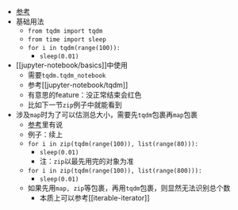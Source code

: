 - [参考](https://www.pythonpool.com/python-tqdm/)
- 基础用法
  - `from tqdm import tqdm`
  - `from time import sleep`
  - `for i in tqdm(range(100)):`
    - `sleep(0.01)`
- [[jupyter-notebook/basics]]中使用
  - 需要`tqdm.tqdm_notebook`
  - 参考[[jupyter-notebook/tqdm]]
  - 有意思的feature：没正常结束会红色
  - 比如下一节`zip`例子中就能看到
- 涉及`map`时为了可以估测总大小，需要先`tqdm`包裹再`map`包裹
  - [参考](https://www.pythonpool.com/python-tqdm/)里有说
  - 例子：续上
  - `for i in zip(tqdm(range(100)), list(range(80))):`
    - `sleep(0.01)`
    - 注：`zip`以最先用完的对象为准
  - `for i in zip(tqdm(range(100)), list(range(800))):`
    - `sleep(0.01)`
  - 如果先用`map, zip`等包裹，再用`tqdm`包裹，则显然无法识别总个数
    - 本质上可以参考[[iterable-iterator]]